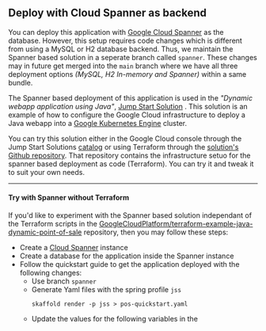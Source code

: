 ## Deploy with Cloud Spanner as backend

You can deploy this application with [Google Cloud Spanner](https://cloud.google.com/spanner)
as the database. However, this setup requires code changes which is different
from using a MySQL or H2 database backend. Thus, we maintain the Spanner based
solution in a seperate branch called `spanner`. These changes may in future get
merged into the `main` branch where we have all three deployment options
_(MySQL, H2 In-memory and Spanner)_ within a same bundle.

The Spanner based deployment of this application is used in the
_"Dynamic webapp application using Java"_,
[Jump Start Solution](https://pantheon.corp.google.com/products/solutions/catalog)
. This solution is an example of how to configure the Google Cloud
infrastructure to deploy a Java webapp into a
[Google Kubernetes Engine](https://cloud.google.com/kubernetes-engine) cluster.

You can try this solution either in the Google Cloud console through the Jump
Start Solutions [catalog](https://pantheon.corp.google.com/products/solutions/catalog)
or using Terraform through the [solution's Github repository](https://github.com/GoogleCloudPlatform/terraform-example-java-dynamic-point-of-sale). That
repository contains the infrastructure setuo for the spanner based deployment as
code (Terraform). You can try it and tweak it to suit your own needs.

---

#### Try with Spanner without Terraform

If you'd like to experiment with the Spanner based solution independant of the
Terraform scripts in the
[GoogleCloudPlatform/terraform-example-java-dynamic-point-of-sale](https://github.com/GoogleCloudPlatform/terraform-example-java-dynamic-point-of-sale)
repository, then you may follow these steps:

- Create a [Cloud Spanner](https://cloud.google.com/spanner/docs/quickstart-console) instance
- Create a database for the application inside the Spanner instance
- Follow the quickstart guide to get the application deployed with the following
  changes:
  - Use branch `spanner`
  - Generate Yaml files with the spring profile `jss`
    ```
    skaffold render -p jss > pos-quickstart.yaml
    ```
  - Update the values for the following variables in the
